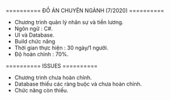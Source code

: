 ========== ĐỒ ÁN CHUYÊN NGÀNH (7/2020) ==========
- Chương trình quản lý nhân sự và tiền lương. 
- Ngôn ngữ : C#.
- UI và Database.
- Build chức năng
- Thời gian thực hiện : 30 ngày/1 người.
- Độ hoàn chỉnh : 70%.

========== ISSUES ==========
- Chương trình chưa hoàn chỉnh.
- Database thiếu các ràng buộc và chưa hoàn chỉnh.
- Chức năng còn thiếu.